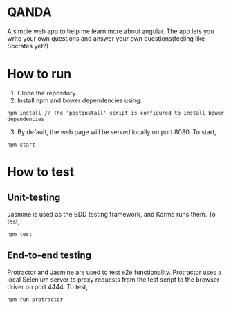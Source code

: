 # QANDA
A simple web app to help me learn more about angular.
The app lets you write your own questions and answer your own questions(feeling like Socrates yet?)

# How to run
1. Clone the repository.
2. Install npm and bower dependencies using:
~~~~
npm install // The 'postinstall' script is configured to install bower dependencies
~~~~
3. By default, the web page will be served locally on port 8080. To start,
~~~~
npm start
~~~~

# How to test
## Unit-testing
Jasmine is used as the BDD testing framework, and Karma runs them. To test,
~~~~
npm test
~~~~
## End-to-end testing
Protractor and Jasmine are used to test e2e functionality. Protractor uses a local Selenium server to proxy requests from the test script to the browser driver on port 4444. To test,
~~~~
npm run protractor
~~~~
